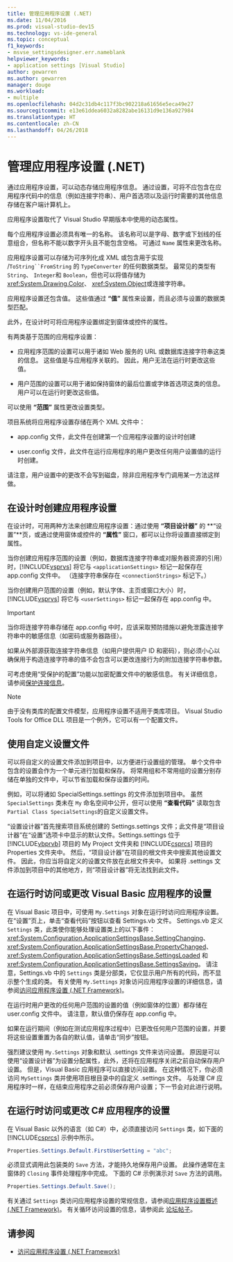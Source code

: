 ```yaml
---
title: 管理应用程序设置 (.NET)
ms.date: 11/04/2016
ms.prod: visual-studio-dev15
ms.technology: vs-ide-general
ms.topic: conceptual
f1_keywords:
- msvse_settingsdesigner.err.nameblank
helpviewer_keywords:
- application settings [Visual Studio]
author: gewarren
ms.author: gewarren
manager: douge
ms.workload:
- multiple
ms.openlocfilehash: 04d2c31db4c117f3bc902218a61656e5eca49e27
ms.sourcegitcommit: e13e61ddea6032a8282abe16131d9e136a927984
ms.translationtype: HT
ms.contentlocale: zh-CN
ms.lasthandoff: 04/26/2018
---
```

# <a name="manage-application-settings-net"></a>管理应用程序设置 (.NET)

通过应用程序设置，可以动态存储应用程序信息。 通过设置，可将不应包含在应用程序代码中的信息（例如连接字符串）、用户首选项以及运行时需要的其他信息存储在客户端计算机上。

应用程序设置取代了 Visual Studio 早期版本中使用的动态属性。

每个应用程序设置必须具有唯一的名称。 该名称可以是字母、数字或下划线的任意组合，但名称不能以数字开头且不能包含空格。 可通过 `Name` 属性来更改名称。

应用程序设置可以存储为可序列化成 XML 或包含用于实现 /`ToString``FromString` 的 `TypeConverter` 的任何数据类型。 最常见的类型有 `String`、 `Integer`和 `Boolean`，但也可以将值存储为 <xref:System.Drawing.Color>、 <xref:System.Object>或连接字符串。

应用程序设置还包含值。 这些值通过 **“值”** 属性来设置，而且必须与设置的数据类型匹配。

此外，在设计时可将应用程序设置绑定到窗体或控件的属性。

有两类基于范围的应用程序设置：

- 应用程序范围的设置可以用于诸如 Web 服务的 URL 或数据库连接字符串这类的信息。 这些值是与应用程序关联的。 因此，用户无法在运行时更改这些值。

- 用户范围的设置可以用于诸如保持窗体的最后位置或字体首选项这类的信息。 用户可以在运行时更改这些值。

可以使用 **“范围”** 属性更改设置类型。

项目系统将应用程序设置存储在两个 XML 文件中：

- app.config 文件，此文件在创建第一个应用程序设置的设计时创建

- user.config 文件，此文件在运行应用程序的用户更改任何用户设置值的运行时创建。

请注意，用户设置中的更改不会写到磁盘，除非应用程序专门调用某一方法这样做。

## <a name="create-application-settings-at-design-time"></a>在设计时创建应用程序设置

在设计时，可用两种方法来创建应用程序设置：通过使用 **“项目设计器”** 的 **“设置”**页，或通过使用窗体或控件的 **“属性”** 窗口，都可以让你将设置直接绑定到属性。

当你创建应用程序范围的设置（例如，数据库连接字符串或对服务器资源的引用）时，[!INCLUDE[vsprvs](../code-quality/includes/vsprvs_md.md)] 将它与 `<applicationSettings>` 标记一起保存在 app.config 文件中。 （连接字符串保存在 `<connectionStrings>` 标记下。）

当你创建用户范围的设置（例如，默认字体、主页或窗口大小）时， [!INCLUDE[vsprvs](../code-quality/includes/vsprvs_md.md)] 将它与 `<userSettings>` 标记一起保存在 app.config 中。

> [!IMPORTANT]
> 当你将连接字符串存储在 app.config 中时，应该采取预防措施以避免泄露连接字符串中的敏感信息（如密码或服务器路径）。
>
> 如果从外部源获取连接字符串信息（如用户提供用户 ID 和密码），则必须小心以确保用于构造连接字符串的值不会包含可以更改连接行为的附加连接字符串参数。
>
> 可考虑使用“受保护的配置”功能以加密配置文件中的敏感信息。 有关详细信息，请参阅[保护连接信息](/dotnet/framework/data/adonet/protecting-connection-information)。

> [!NOTE]
> 由于没有类库的配置文件模型，应用程序设置不适用于类库项目。 Visual Studio Tools for Office DLL 项目是一个例外，它可以有一个配置文件。

## <a name="use-customized-settings-files"></a>使用自定义设置文件

可以将自定义的设置文件添加到项目中，以方便进行设置组的管理。 单个文件中包含的设置会作为一个单元进行加载和保存。 将常用组和不常用组的设置分别存储在单独的文件中，可以节省加载和保存设置的时间。

例如，可以将诸如 SpecialSettings.settings 的文件添加到项目中。 虽然 `SpecialSettings` 类未在 `My` 命名空间中公开，但可以使用 **“查看代码”** 读取包含 `Partial Class SpecialSettings`的自定义设置文件。

“设置设计器”首先搜索项目系统创建的 Settings.settings 文件；此文件是“项目设计器”在“设置”选项卡中显示的默认文件。Settings.settings 位于 [!INCLUDE[vbprvb](../code-quality/includes/vbprvb_md.md)] 项目的 My Project 文件夹和 [!INCLUDE[csprcs](../data-tools/includes/csprcs_md.md)] 项目的 Properties 文件夹中。 然后，“项目设计器”在项目的根文件夹中搜索其他设置文件。 因此，你应当将自定义的设置文件放在此根文件夹中。 如果将 .settings 文件添加到项目中的其他地方，则“项目设计器”将无法找到此文件。

## <a name="access-or-change-application-settings-at-run-time-in-visual-basic"></a>在运行时访问或更改 Visual Basic 应用程序的设置

在 Visual Basic 项目中，可使用 `My.Settings` 对象在运行时访问应用程序设置。 在“设置”页上，单击“查看代码”按钮以查看 Settings.vb 文件。 Settings.vb 定义 `Settings` 类，此类使你能够处理设置类上的以下事件：<xref:System.Configuration.ApplicationSettingsBase.SettingChanging>、<xref:System.Configuration.ApplicationSettingsBase.PropertyChanged>、<xref:System.Configuration.ApplicationSettingsBase.SettingsLoaded> 和 <xref:System.Configuration.ApplicationSettingsBase.SettingsSaving>。 请注意，Settings.vb 中的 `Settings` 类是分部类，它仅显示用户所有的代码，而不显示整个生成的类。 有关使用 `My.Settings` 对象访问应用程序设置的详细信息，请参阅[访问应用程序设置 (.NET Framework)](/dotnet/visual-basic/developing-apps/programming/app-settings/accessing-application-settings)。

在运行时用户更改的任何用户范围的设置的值（例如窗体的位置）都存储在 user.config 文件中。 请注意，默认值仍保存在 app.config 中。

如果在运行期间（例如在测试应用程序过程中）已更改任何用户范围的设置，并要将这些设置重置为各自的默认值，请单击“同步”按钮。

强烈建议使用 `My.Settings` 对象和默认 .settings 文件来访问设置。 原因是可以使用“设置设计器”为设置分配属性，此外，还将在应用程序关闭之前自动保存用户设置。 但是，Visual Basic 应用程序可以直接访问设置。 在这种情况下，你必须访问 `MySettings` 类并使用项目根目录中的自定义 .settings 文件。 与处理 C# 应用程序时一样，在结束应用程序之前必须保存用户设置；下一节会对此进行说明。

## <a name="access-or-change-application-settings-at-run-time-in-c"></a>在运行时访问或更改 C# 应用程序的设置 #

在 Visual Basic 以外的语言（如 C#）中，必须直接访问 `Settings` 类，如下面的 [!INCLUDE[csprcs](../data-tools/includes/csprcs_md.md)] 示例中所示。

```csharp
Properties.Settings.Default.FirstUserSetting = "abc";
```

必须显式调用此包装类的 `Save` 方法，才能持久地保存用户设置。 此操作通常在主窗体的 `Closing` 事件处理程序中完成。 下面的 C# 示例演示对 `Save` 方法的调用。

```csharp
Properties.Settings.Default.Save();
```

有关通过 `Settings` 类访问应用程序设置的常规信息，请参阅[应用程序设置概述 (.NET Framework)](/dotnet/framework/winforms/advanced/application-settings-overview)。 有关循环访问设置的信息，请参阅此 [论坛帖子](http://social.msdn.microsoft.com/Forums/vstudio/40fbb470-f1e8-4a02-a4a0-9f62b54d0fc4/is-this-possible-propertiessettingsdefault?forum=csharpgeneral)。

## <a name="see-also"></a>请参阅

- [访问应用程序设置 (.NET Framework)](/dotnet/visual-basic/developing-apps/programming/app-settings/accessing-application-settings)
